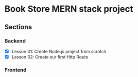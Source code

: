 # Book Store MERN stack project

## Sections

### Backend

- [x] Lesson 01: Create Node.js project from scratch
- [x] Lesson 02: Create our first Http Route

### Frontend
